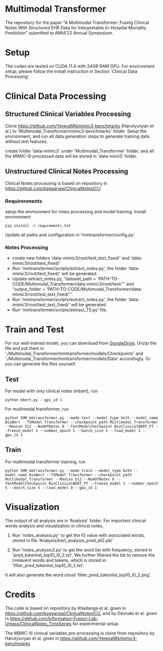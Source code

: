 # Multimodal Transformer
The repository for the paper "A Multimodal Transformer: Fusing Clinical Notes With Structured EHR Data for Interpretable In-Hospital Mortality Prediction" submitted to AMIA'22 Annual Symposium.

# Setup
The codes are tested on CUDA 11.4 with 24GB RAM GPU. For environment setup, please follow the install instruction in Section 'Clinical Data Processing'. 

# Clinical Data Processing
## Structured Clinical Variables Processing
Clone https://github.com/YerevaNN/mimic3-benchmarks (Harutyunyan et al.) to 'Multimodal_Transformer/mimic3-benchmarks' folder. Setup the environment, and run all data generation steps to generate training data without text features.

create folder 'data-mimic3' under 'Multimodal_Transformer' folder, and all the MIMIC-III processed data will be stored in 'data-mimi3' folder.

## Unstructured Clinical Notes Processing
Clinical Notes processing is based on repository in https://github.com/kaggarwal/ClinicalNotesICU. 

### Requirenments
setup the environment for notes processing and model training. Install environment:

~~~~
pip install -r requrements.txt
~~~~

Update all paths and configuration in 'mmtransformer/config.py'. 


### Notes Processing
+ create new folders 'data-mimic3/root/test_text_fixed/' and 'data-mimic3/root/text_fixed/'
+ Run 'mmtransformer/scripts/extract_notes.py', the folder 'data-mimic3/root/text_fixed/' will be generated.
+ Update extract_notes.py, "dataset_path = 'PATH-TO-CODE/Multimodal_Transformer/data-mimic3/root/test/'" and "output_folder = 'PATH-TO-CODE/Multimodal_Transformer/data-  
  mimic3/root/test_text_fixed/'".
+ Run 'mmtransformer/scripts/extract_notes.py', the folder 'data-mimic3/root/test_text_fixed/' will be generated.
+ Run 'mmtransformer/scripts/extract_T0.py' file.

# Train and Test

For our well-trained model, you can download from [GoogleDrive](https://drive.google.com/file/d/1Wch0pEgQ8PeWE9p77B6rdNuo9l28CZNv/view?usp=sharing). Unzip the file and put them in './Multimodal_Transformer/mmtransformer/models/Checkpoints' and './Multimodal_Transformer/mmtransformer/models/Data' accordingly. Or you can generate the files yourself.

## Test

For model with only clinical notes (mbert), run

~~~~
python mbert.py --gpu_id 1
~~~~

For multimodal transformer, run

~~~~
python IHM_mmtransformer.py --mode test --model_type both --model_name BioBert --TSModel Transformer --checkpoint_path Multimodal_Transformer --MaxLen 512 --NumOfNotes 0 --TextModelCheckpoint BioClinicalBERT_FT --freeze_model 1 --number_epoch 5 --batch_size 5 --load_model 1 --gpu_id 1
~~~~

## Train

For multimodal transformer training, run

~~~~
python IHM_mmtransformer.py --mode train --model_type both --model_name BioBert --TSModel Transformer --checkpoint_path Multimodal_Transformer --MaxLen 512 --NumOfNotes 0 --TextModelCheckpoint BioClinicalBERT_FT --freeze_model 1 --number_epoch 5 --batch_size 5 --load_model 0 --gpu_id 1
~~~~


# Visualization
The output of all analysis are in 'Analysis' folder. For important clinical words analysis and visualization in clinical notes, 

1. Run 'notes_analysis.py' to get the IG value with associated words, stored in file 'Analysis/bert_analysis_pred_all2.pkl'

2. Run 'notes_analysis3.py' to get the word list with frequency, stored in 'pred_tokenlist_top10_l0_2.txt'. We further filtered the list to remove the irrelavent words and tokens, which is stored in 'filter_pred_tokenlist_top10_l0_2.txt'.

It will also generate the word cloud 'filter_pred_tokenlist_top10_l0_2.png'.


# Credits
The code is based on repository by Khadanga et al. given in https://github.com/kaggarwal/ClinicalNotesICU, and by Deznabi et al. given in https://github.com/Information-Fusion-Lab-Umass/ClinicalNotes_TimeSeries for experimental setup.


The MIMIC-III clinical variables pre-processing is clone from repository by Harutyunyan et al. given in https://github.com/YerevaNN/mimic3-benchmarks
